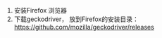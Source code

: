 1. 安装Firefox 浏览器
2. 下载geckodriver， 放到Firefox的安装目录： https://github.com/mozilla/geckodriver/releases  





